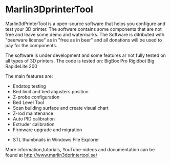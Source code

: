 # Marlin3DprinterTool


Marlin3dPrinterTool is a open-source software that helps you configure and test your 3D printer. The software contains some components that are not free and leave some demo and watermarks. The Software is ditributed with "beerware license" as in "free as in beer" and all donations will be used to pay for the components.
  
The software is under development and some features ar not fully tested on all types of 3D printers. 
The code is tested on:
BigBox Pro
Rigidbot Big
RapideLite 200

The main features are:
* Endstop testing
* Bed limit and bed abjusters position
* Z-probe configuration
* Bed Level Tool
* Scan building surface and create visual chart
* Z-rod maintenance
* Auto PID calibration
* Extruder calibration
* Firmware upgrade and migration
- STL thumbnails in Windows File Explorer

More information,tutorials, YouTube-videos and documentation can be found at http://www.marlin3dprintertool.se/

